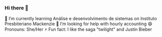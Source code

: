 ### Hi there 👋


🌱 I’m currently learning Análise e desenvolvimento de sistemas on Instituto Presbiteriano Mackenzie
🤔 I’m looking for help with hourly accounting
😄 Pronouns: She/Her
⚡ Fun fact: I like the saga "twilight" and Justin Bieber


